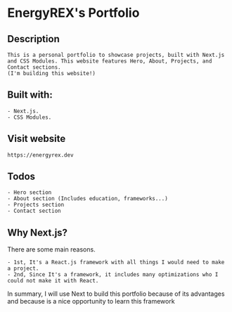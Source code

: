 # EnergyREX's Portfolio

## Description

    This is a personal portfolio to showcase projects, built with Next.js and CSS Modules. This website features Hero, About, Projects, and Contact sections.
    (I'm building this website!)

## Built with: 

    - Next.js.
    - CSS Modules.

## Visit website

    https://energyrex.dev

## Todos

    - Hero section
    - About section (Includes education, frameworks...)
    - Projects section
    - Contact section

## Why Next.js?

There are some main reasons. 

    - 1st, It's a React.js framework with all things I would need to make a project.
    - 2nd, Since It's a framework, it includes many optimizations who I could not make it with React.

In summary, I will use Next to build this portfolio because of its advantages and because is a nice opportunity to learn this framework
